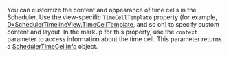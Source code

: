 You can customize the content and appearance of time cells in the Scheduler. Use the view-specific `TimeCellTemplate` property (for example, [DxSchedulerTimelineView.TimeCellTemplate](https://docs.devexpress.com/Blazor/DevExpress.Blazor.DxSchedulerTimelineView.TimeCellTemplate), and so on) to specify custom content and layout. In the markup for this property, use the `context` parameter to access information about the time cell. This parameter returns a [SchedulerTimeCellInfo](https://docs.devexpress.com/Blazor/DevExpress.Blazor.SchedulerTimeCellInfo) object. 
